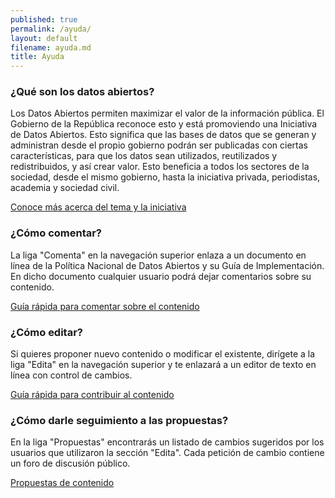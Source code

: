```yaml
---
published: true
permalink: /ayuda/
layout: default
filename: ayuda.md
title: Ayuda
---
```


### ¿Qué son los datos abiertos?

Los Datos Abiertos permiten maximizar el valor de la información pública. El Gobierno de la República reconoce esto y está promoviendo una Iniciativa de Datos Abiertos. Esto significa que las bases de datos que se generan y administran desde el propio gobierno podrán ser publicadas con ciertas características, para que los datos sean utilizados, reutilizados y redistribuidos, y así crear valor. Esto beneficia a todos los sectores de la sociedad, desde el mismo gobierno, hasta la iniciativa privada, periodistas, academia y sociedad civil.

<a href="http://datos.gob.mx" target="_blank">Conoce más acerca del tema
y la iniciativa</a>

### ¿Cómo comentar?

La liga "Comenta" en la navegación superior enlaza a un documento en línea de la Política Nacional de Datos Abiertos y su Guía de Implementación. En dicho documento cualquier usuario podrá dejar comentarios sobre su contenido.

<a href="https://github.com/mexico-abierto/iniciativa-datos-abiertos/wiki/%C2%BFC%C3%B3mo-comentar-sobre-el-contenido%3F" target="_blank">Guía rápida para comentar sobre el contenido</a>

### ¿Cómo editar?

Si quieres proponer nuevo contenido o modificar el existente, dirígete a
la liga "Edita" en la navegación superior y te enlazará a un editor de texto en
línea con control de cambios.

<a href="https://github.com/mexico-abierto/iniciativa-datos-abiertos/wiki/%C2%BFC%C3%B3mo-contribuir-al-contenido%3F" target="_blank">Guía rápida para contribuir al contenido</a>

### ¿Cómo darle seguimiento a las propuestas?

En la liga "Propuestas" encontrarás un listado de cambios sugeridos por
los usuarios que utilizaron la sección "Edita". Cada petición de cambio contiene un foro de discusión
público.

<a href="https://github.com/mexico-abierto/iniciativa-datos-abiertos/issues" target="_blank">Propuestas de contenido</a>

